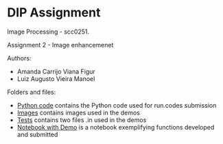 # DIP Assignment

Image Processing - scc0251. 

Assignment 2 - Image enhancemenet

Authors:
* Amanda Carrijo Viana Figur
* Luiz Augusto Vieira Manoel

Folders and files:
* [Python code](./submission/main.py) contains the Python code used for run.codes submission
* [Images](/images) contains images used in the demos
* [Tests](/tests) contains two files .in used in the demos
* [Notebook with Demo](Assignment_02_notebook.ipynb) is a notebook exemplifying functions developed and submitted


